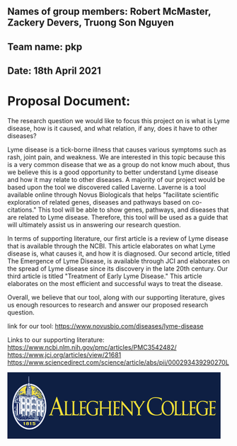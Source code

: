 ## Names of group members: Robert McMaster, Zackery Devers, Truong Son Nguyen

## Team name: pkp

## Date: 18th April 2021

# Proposal Document:

The research question we would like to focus this project on is what is Lyme disease, how is it caused, and what relation, if any, does it have to other diseases?

Lyme disease is a tick-borne illness that causes various symptoms such as rash, joint pain, and weakness. We are interested in this topic because this is a very common disease that we
as a group do not know much about, thus we believe this is a good opportunity to better understand Lyme disease and how it may relate to other diseases. A majority of our project
would be based upon the tool we discovered called Laverne. Laverne is a tool available online through Novus Biologicals that helps "facilitate scientific exploration of related genes, diseases and pathways based on co-citations." This tool will be able to show genes, pathways, and diseases that are related to Lyme disease. Therefore, this tool will be used as a guide that will ultimately assist us in answering our research question.

In terms of supporting literature, our first article is a review of Lyme disease that is available through the NCBI. This article elaborates on what Lyme disease is, what causes it, and how it is diagnosed. Our second article, titled The Emergence of Lyme Disease, is available through JCI and elaborates on the spread of Lyme disease since its discovery in the late 20th century. Our third article is titled "Treatment of Early Lyme Disease." This article elaborates on the most efficient and successful ways to treat the disease.

Overall, we believe that our tool, along with our supporting literature, gives us enough resources to research and answer our proposed research question.

link for our tool: https://www.novusbio.com/diseases/lyme-disease

Links to our supporting literature:
https://www.ncbi.nlm.nih.gov/pmc/articles/PMC3542482/
https://www.jci.org/articles/view/21681
https://www.sciencedirect.com/science/article/abs/pii/000293439290270L

![Logo](graphics/allegheny.png)
